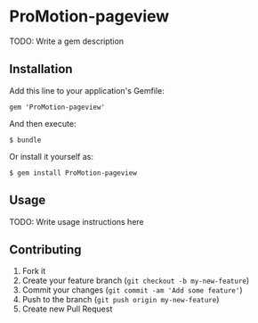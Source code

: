 # ProMotion-pageview

TODO: Write a gem description

## Installation

Add this line to your application's Gemfile:

    gem 'ProMotion-pageview'

And then execute:

    $ bundle

Or install it yourself as:

    $ gem install ProMotion-pageview

## Usage

TODO: Write usage instructions here

## Contributing

1. Fork it
2. Create your feature branch (`git checkout -b my-new-feature`)
3. Commit your changes (`git commit -am 'Add some feature'`)
4. Push to the branch (`git push origin my-new-feature`)
5. Create new Pull Request
